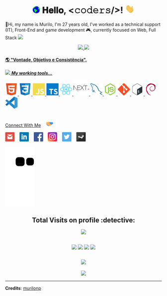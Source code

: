 <h1 align="center">
  <a target="_blank">
    <img src="https://github.com/murilonp/murilonp/blob/main/GIF/Earth.gif" width="24px" style="max-width:100%;">
  </a>
  𝐇𝐞𝐥𝐥𝐨, &lt;𝚌𝚘𝚍𝚎𝚛𝚜/&gt;!
  <a target="_blank">
    <img src="https://github.com/murilonp/murilonp/blob/main/GIF/Hi.gif" width="30px" />
  </a>
</h1>

📌Hi, my name is Murilo, I'm 27 years old, I've worked as a technical support (IT), Front-End and game development 🎮, currently focused on Web, Full Stack <img src = "https://media2.giphy.com/media/QssGEmpkyEOhBCb7e1/giphy.gif?cid=ecf05e47a0n3gi1bfqntqmob8g9aid1oyj2wr3ds3mg700bl&rid=giphy.gif" width = 16px>
  
<div align="center">
  <a href="https://github.com/murilonp">
  <img height="180em" src="https://github-readme-stats.vercel.app/api?username=murilonp&show_icons=true&hide_border=true&&title_color=94b4a4&amp&icon_color=FFFFFF&amp&text_color=FFFFFF&amp&bg_color=000000&include_all_commits=true&count_private=true">
  <img height="180em" src="https://github-readme-stats.vercel.app/api/top-langs/?username=murilonp&layout=compact&langs_count=15&text_color=FFFFFF&bg_color=000000&title_color=94b4a4&hide_border=true">
</div>

#### 🌎 "Vontade, Objetivo e Consistência".
  
<img src="https://media.giphy.com/media/iY8CRBdQXODJSCERIr/giphy.gif" width="30px">&nbsp;***My working tools...***
  
<div style="display: inline_block">
  <code><img alt="Murilo-HTML" height="40" width="40" src="https://raw.githubusercontent.com/devicons/devicon/master/icons/html5/html5-original.svg"></code>
  <code><img alt="Murilo-CSS" height="40" width="40" src="https://raw.githubusercontent.com/devicons/devicon/master/icons/css3/css3-original.svg"></code>
  <code><img alt="Murilo-Js" height="40" width="40" src="https://raw.githubusercontent.com/devicons/devicon/master/icons/javascript/javascript-plain.svg"></code>
  <code><img alt="Murilo-Ts" height="40" width="40" src="https://raw.githubusercontent.com/devicons/devicon/master/icons/typescript/typescript-plain.svg"></code>
  <code><img alt="Murilo-React" height="40" width="40" src="https://raw.githubusercontent.com/devicons/devicon/master/icons/react/react-original.svg"></code>
  <code><img alt="Murilo-Nextjs" height="50" width="50" src="https://raw.githubusercontent.com/devicons/devicon/master/icons/nextjs/nextjs-original-wordmark.svg"></code>
  <code><img alt="Murilo-Mysql" height="40" width="40" src="https://raw.githubusercontent.com/devicons/devicon/master/icons/mysql/mysql-original.svg"></code>
  <code><img alt="Murilo-Nodejs" height="40" width="40" src="https://raw.githubusercontent.com/devicons/devicon/master/icons/nodejs/nodejs-original.svg"></code>
  <code><img alt="Murilo-Git" height="40" width="40" src="https://raw.githubusercontent.com/devicons/devicon/master/icons/git/git-original.svg"></code>
  <code><img alt="Murilo-Bash" height="40" width="40" src="https://raw.githubusercontent.com/devicons/devicon/master/icons/bash/bash-original.svg"></code>
  <code><img alt="Murilo-Debian" height="40" width="40" src="https://raw.githubusercontent.com/devicons/devicon/master/icons/debian/debian-original.svg"></code>
  <code><img alt="Murilo-VSCode" height="40" width="40" src="https://raw.githubusercontent.com/devicons/devicon/master/icons/vscode/vscode-original.svg"></code>
</div>
  
##
  
Connect With Me<img src="https://github.com/murilonp/murilonp/blob/main/GIF/Handshake.gif" height="25px" style="max-width:100%;">
  
<div style="display: inline_block">
  <a href = "mailto:murilloprado457@gmail.com"><code><img height="30" src="https://raw.githubusercontent.com/murilonp/murilonp/main/SVG/gmail3.svg" target="_blank"></code><a/>
  &nbsp;&nbsp;
  <a href = "https://www.linkedin.com/in/murilo-nascimento-473162205"><code><img height="30" src="https://raw.githubusercontent.com/murilonp/murilonp/main/SVG/linkedin3.svg" target="_blank"></code><a/>
  &nbsp;&nbsp;
  <a href = "https://www.facebook.com/murilo.prado.73"><code><img height="30" src="https://raw.githubusercontent.com/murilonp/murilonp/main/SVG/facebook.svg" target="_blank"></code><a/>
  &nbsp;&nbsp;
  <a href = "https://www.instagram.com/murilloprado_"><code><img height="30" src="https://raw.githubusercontent.com/murilonp/murilonp/main/SVG/instagram3.svg" target="_blank"></code><a/>
  &nbsp;&nbsp;
  <a href = "#"><code><img height="30" src="https://raw.githubusercontent.com/murilonp/murilonp/main/SVG/twitter2.svg" target="_blank"></code><a/>
  &nbsp;&nbsp;
  <a href = "https://steamcommunity.com/profiles/76561198293528191/"><code><img height="30" src="https://github.com/murilonp/murilonp/blob/main/SVG/steam4.svg" target="_blank"></code><a/>
  &nbsp;&nbsp;
</div>
    
![Snake animation](https://github.com/murilonp/murilonp/blob/output/github-contribution-grid-snake.svg)
    
<h2 align="center"> 
  Total Visits on profile :detective: <br>
</h2>
    
<p align="center"> 
   <img alingn="center" src="https://profile-counter.glitch.me/murilonp/count.svg" />
</p>
    
##
    
<div align="center">
  <a href="https://github.com/murilonp/tela-de-cadastro"><img height="120em" src="https://github-readme-stats.vercel.app/api/pin/?username=murilonp&repo=tela-de-cadastro&text_color=FFFFFF&bg_color=000000&title_color=94b4a4&hide_border=true"></a>
  <a href="https://github.com/murilonp/sistema-hoteleiro"><img height="120em" src="https://github-readme-stats.vercel.app/api/pin/?username=murilonp&repo=sistema-hoteleiro&text_color=FFFFFF&bg_color=000000&title_color=94b4a4&hide_border=true"></a>
  <a href="https://github.com/murilonp/projeto-responsividade"><img height="120em" src="https://github-readme-stats.vercel.app/api/pin/?username=murilonp&repo=projeto-responsividade&text_color=FFFFFF&bg_color=000000&title_color=94b4a4&hide_border=true"></a>
  <a href="https://github.com/murilonp/nlw-heat"><img height="120em" src="https://github-readme-stats.vercel.app/api/pin/?username=murilonp&repo=nlw-heat&text_color=FFFFFF&bg_color=000000&title_color=94b4a4&hide_border=true"></a>
</div>
    
##

<div align="center">
  <img src="https://github-readme-streak-stats.herokuapp.com/?user=murilonp&theme=chartreuse-dark&hide_border=true">
</div>
<br/>
<div align="center">
  <img src="https://activity-graph.herokuapp.com/graph?username=murilonp&bg_color=000000&color=94b4a4&line=94b4a4&point=FFFFFF&hide_border=true&area=true">
</div>
    
-----
**Credits**: [murilonp](https://github.com/murilonp)
